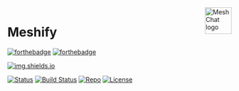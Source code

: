 <a href="https://aimeos.org/">
    <img src="https://i.ibb.co/FqrNdqw/Web-hi-res-512.png" alt="MeshChat logo" title="MeshChat" align="right" height="60" />
</a>

# Meshify

[![forthebadge](https://forthebadge.com/images/badges/built-for-android.svg)]()
[![forthebadge](https://forthebadge.com/images/badges/made-with-java.svg)]()

[![img.shields.io](https://img.shields.io/badge/powered%20by-codewizards-brightgreen?style=for-the-badge&logo=CodeIgniter)]()

[![Status](https://badgen.net/badge/status/development/red)](https://github.com/kavindaperera/meshify-framework/tree/development)
[![Build Status](https://badgen.net/badge/build/pending/orange)]()
[![Repo](https://badgen.net/badge/icon/github?icon=github&label)](https://github.com/kavindaperera/meshify-framework)
[![License](https://badgen.net//badge/license/MIT/blue)](/LICENSE)
